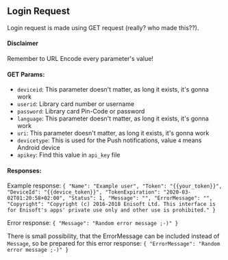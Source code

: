 ## Login Request

Login request is made using GET request (really? who made this??).
#### Disclaimer
Remember to URL Encode every parameter's value!

#### GET Params:

- `deviceid`: This parameter doesn't matter, as long it exists, it's gonna work
- `userid`: Library card number or username
- `password`: Library card Pin-Code or password
- `language`: This parameter doesn't matter, as long it exists, it's gonna work
- `uri`: This parameter doesn't matter, as long it exists, it's gonna work
- `devicetype`: This is used for the Push notifications, value `4` means Android device
- `apikey`: Find this value in `api_key` file
 #### Responses:
Example response:
`{
    "Name": "Example user",
    "Token": "{{your_token}}",
    "DeviceId": "{{device_token}}",
    "TokenExpiration": "2020-03-02T01:20:58+02:00",
    "Status": 1,
    "Message": "",
    "ErrorMessage": "",
    "Copyright": "Copyright (c) 2016-2018 Enisoft Ltd. This interface is for Enisoft's apps' private use only and other use is prohibited."
}`

Error response:
`{
    "Message": "Random error message ;-)"
}`

There is small possibility, that the ErrorMessage can be included instead of `Message`, so be prepared for this error response:
`{
    "ErrorMessage": "Random error message ;-)"
}`
